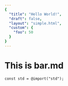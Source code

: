 ```yaml
---
{
  "title": "Hello World!",
  "draft": false,
  "layout": "simple.html",
  "custom": {
    "foo": 50
  }
}  
--- 
```

# This is bar.md

```zig
const std = @import("std");
```
